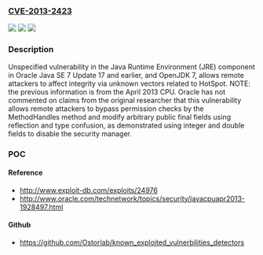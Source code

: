 ### [CVE-2013-2423](https://cve.mitre.org/cgi-bin/cvename.cgi?name=CVE-2013-2423)
![](https://img.shields.io/static/v1?label=Product&message=n%2Fa&color=blue)
![](https://img.shields.io/static/v1?label=Version&message=n%2Fa&color=blue)
![](https://img.shields.io/static/v1?label=Vulnerability&message=n%2Fa&color=brighgreen)

### Description

Unspecified vulnerability in the Java Runtime Environment (JRE) component in Oracle Java SE 7 Update 17 and earlier, and OpenJDK 7, allows remote attackers to affect integrity via unknown vectors related to HotSpot.  NOTE: the previous information is from the April 2013 CPU. Oracle has not commented on claims from the original researcher that this vulnerability allows remote attackers to bypass permission checks by the MethodHandles method and modify arbitrary public final fields using reflection and type confusion, as demonstrated using integer and double fields to disable the security manager.

### POC

#### Reference
- http://www.exploit-db.com/exploits/24976
- http://www.oracle.com/technetwork/topics/security/javacpuapr2013-1928497.html

#### Github
- https://github.com/Ostorlab/known_exploited_vulnerbilities_detectors

